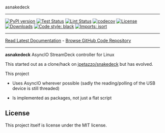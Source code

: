 asnakedeck
_________________

[![PyPI version](https://badge.fury.io/py/asnakedeck.svg)](http://badge.fury.io/py/asnakedeck)
[![Test Status](https://github.com/ashb/asnakedeck/workflows/Test/badge.svg?branch=develop)](https://github.com/ashb/asnakedeck/actions?query=workflow%3ATest)
[![Lint Status](https://github.com/ashb/asnakedeck/workflows/Lint/badge.svg?branch=develop)](https://github.com/ashb/asnakedeck/actions?query=workflow%3ALint)
[![codecov](https://codecov.io/gh/ashb/asnakedeck/branch/main/graph/badge.svg)](https://codecov.io/gh/ashb/asnakedeck)
[![License](https://img.shields.io/github/license/mashape/apistatus.svg)](https://pypi.python.org/pypi/asnakedeck/)
[![Downloads](https://pepy.tech/badge/asnakedeck)](https://pepy.tech/project/asnakedeck)
[![Code style: black](https://img.shields.io/badge/code%20style-black-000000.svg)](https://github.com/psf/black)
[![Imports: isort](https://img.shields.io/badge/%20imports-isort-%231674b1?style=flat&labelColor=ef8336)](https://timothycrosley.github.io/isort/)
_________________

[Read Latest Documentation](https://ashb.github.io/asnakedeck/) - [Browse GitHub Code Repository](https://github.com/ashb/asnakedeck/)
_________________

**asnakedeck** AsyncIO StreamDeck controller for Linux

This started out as a clone/hack on [jpetazzo/snakedeck](https://github.com/jpetazzo/snakedeck) but has evolved.

This project

- Uses AsyncIO wherever possible (sadly the reading/polling of the USB device is still threaded)

- Is implemented as packages, not just a flat script


License
-------

This project itself is license under the MIT license.
